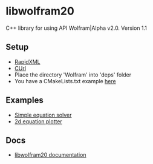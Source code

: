 # libwolfram20
C++ library for using API Wolfram|Alpha v2.0.
Version 1.1

## Setup
- [RapidXML](https://techoverflow.net/2019/04/17/how-to-install-rapidxml-on-ubuntu/)
- [CUrl](https://stackoverflow.com/a/11471743/9178470)
- Place the directory 'Wolfram' into 'deps' folder
- You have a CMakeLists.txt example [here](https://github.com/rogermiranda1000/libwolfram20/blob/master/examples/solve/CMakeLists.txt)

## Examples
- [Simple equation solver](https://github.com/rogermiranda1000/libwolfram20/tree/master/examples/solve)
- [2d equation plotter](https://github.com/rogermiranda1000/libwolfram20/tree/master/examples/solve2d)

## Docs
- [libwolfram20 documentation](https://rogermiranda1000.com/libwolfram20/annotated.html)